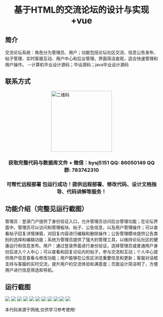 <p><h1 align="center">基于HTML的交流论坛的设计与实现+vue</h1></p>

## 简介
交流论坛系统：角色分为管理员、用户；功能包括论坛社区交流、信息公告发布、帖子管理、实时客服互动、用户中心和后台管理，界面简洁直观，适合快速管理和用户操作。    --计算机毕业设计源码；毕设源码；java毕业设计源码


## 联系方式
<img src="https://bs-1329754181.cos.ap-shanghai.myqcloud.com/wx.jpg" alt="二维码" style="display: block; margin: 0 auto;" width="200px">
<p><h3 align="center">获取完整代码与数据库文件 + 微信：bysj5151 QQ: 86050149 QQ群: 783742310</h3></p>
<p><h3 align="center">可帮忙远程部署 包运行成功！提供远程部署、修改代码、设计文档指导、代码讲解等服务！</h3></p>

## 功能介绍（完整见运行截图）
管理员：登录门户提供了身份验证入口，允许管理员访问后台管理功能；在论坛界面中，管理员可以访问和管理板块、帖子、公告信息，以及用户管理操作；可以查看帖子回复详情弹窗，对回复内容进行编辑和删除操作；公告管理模块提供公告类别的选择和编辑功能；系统为管理员提供了强大的管理工具，以维持论坛社区的健康运行和信息发布。用户：通过登录界面进行身份验证，选择管理员或普通用户身份后进入个人中心；可以查看和回复论坛内的帖子，参与交流和互动；个人中心提供用户信息查看与修改功能；用户能够在公告区浏览重要信息和更新；客服对话框支持与客服的实时交流，提升用户的交流体验和满意度；页面设计简洁明了，方便用户进行信息筛选和导航。


## 运行截图
![](https://bs-1329754181.cos.ap-shanghai.myqcloud.com/ssm/Html5CommunicationForum/img/001.jpg)
![](https://bs-1329754181.cos.ap-shanghai.myqcloud.com/ssm/Html5CommunicationForum/img/002.jpg)
![](https://bs-1329754181.cos.ap-shanghai.myqcloud.com/ssm/Html5CommunicationForum/img/003.jpg)
![](https://bs-1329754181.cos.ap-shanghai.myqcloud.com/ssm/Html5CommunicationForum/img/004.jpg)
![](https://bs-1329754181.cos.ap-shanghai.myqcloud.com/ssm/Html5CommunicationForum/img/005.jpg)
![](https://bs-1329754181.cos.ap-shanghai.myqcloud.com/ssm/Html5CommunicationForum/img/006.jpg)
![](https://bs-1329754181.cos.ap-shanghai.myqcloud.com/ssm/Html5CommunicationForum/img/007.jpg)
![](https://bs-1329754181.cos.ap-shanghai.myqcloud.com/ssm/Html5CommunicationForum/img/008.jpg)
![](https://bs-1329754181.cos.ap-shanghai.myqcloud.com/ssm/Html5CommunicationForum/img/009.jpg)
![](https://bs-1329754181.cos.ap-shanghai.myqcloud.com/ssm/Html5CommunicationForum/img/010.jpg)
![](https://bs-1329754181.cos.ap-shanghai.myqcloud.com/ssm/Html5CommunicationForum/img/011.jpg)

<p>本代码来源于网络,仅供学习参考使用!</p>
